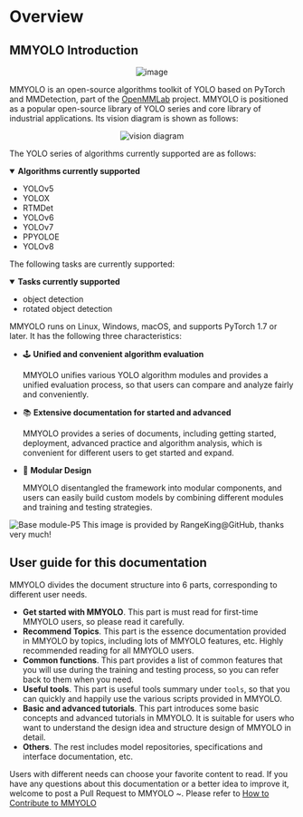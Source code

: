 # Overview

## MMYOLO Introduction

<div align=center>
<img src="https://user-images.githubusercontent.com/45811724/190993591-bd3f1f11-1c30-4b93-b5f4-05c9ff64ff7f.gif" alt="image"/>
</div>

MMYOLO is an open-source algorithms toolkit of YOLO based on PyTorch and MMDetection, part of the [OpenMMLab](https://openmmlab.com/) project. MMYOLO is positioned as a popular open-source library of YOLO series and core library of industrial applications. Its vision diagram is shown as follows:

<div align=center>
<img src="https://user-images.githubusercontent.com/17425982/220060451-d50414e5-a239-45b7-a4db-ed8699820300.png" alt="vision diagram"/>
</div>

The YOLO series of algorithms currently supported are as follows:

<details open>
<summary><b>Algorithms currently supported</b></summary>

- YOLOv5
- YOLOX
- RTMDet
- YOLOv6
- YOLOv7
- PPYOLOE
- YOLOv8

</details>

The following tasks are currently supported:

<details open>
<summary><b>Tasks currently supported</b></summary>

- object detection
- rotated object detection

</details>

MMYOLO runs on Linux, Windows, macOS, and supports PyTorch 1.7 or later. It has the following three characteristics:

- 🕹️ **Unified and convenient algorithm evaluation**

  MMYOLO unifies various YOLO algorithm modules and provides a unified evaluation process, so that users can compare and analyze fairly and conveniently.

- 📚 **Extensive documentation for started and advanced**

  MMYOLO provides a series of documents, including getting started, deployment, advanced practice and algorithm analysis, which is convenient for different users to get started and expand.

- 🧩 **Modular Design**

  MMYOLO disentangled the framework into modular components, and users can easily build custom models by combining different modules and training and testing strategies.

<img src="https://user-images.githubusercontent.com/27466624/199999337-0544a4cb-3cbd-4f3e-be26-bcd9e74db7ff.jpg" alt="Base module-P5"/>
  This image is provided by RangeKing@GitHub, thanks very much!

## User guide for this documentation

MMYOLO divides the document structure into 6 parts, corresponding to different user needs.

- **Get started with MMYOLO**. This part is must read for first-time MMYOLO users, so please read it carefully.
- **Recommend Topics**. This part is the essence documentation provided in MMYOLO by topics, including lots of MMYOLO features, etc. Highly recommended reading for all MMYOLO users.
- **Common functions**. This part provides a list of common features that you will use during the training and testing process, so you can refer back to them when you need.
- **Useful tools**. This part is useful tools summary under `tools`, so that you can quickly and happily use the various scripts provided in MMYOLO.
- **Basic and advanced tutorials**. This part introduces some basic concepts and advanced tutorials in MMYOLO. It is suitable for users who want to understand the design idea and structure design of MMYOLO in detail.
- **Others**. The rest includes model repositories, specifications and interface documentation, etc.

Users with different needs can choose your favorite content to read. If you have any questions about this documentation or a better idea to improve it, welcome to post a Pull Request to MMYOLO ~. Please refer to [How to Contribute to MMYOLO](../recommended_topics/contributing.md)
